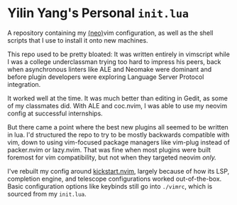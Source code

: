 Yilin Yang's Personal `init.lua`
================================================================================
A repository containing my [(neo)](https://neovim.io/)vim configuration,
as well as the shell scripts that I use to install it onto new machines.

This repo used to be pretty bloated: It was written entirely in vimscript while
I was a college underclassman trying too hard to impress his peers, back when
asynchronous linters like ALE and Neomake were dominant and before plugin
developers were exploring Language Server Protocol integration.

It worked well at the time. It was much better than editing in Gedit, as some
of my classmates did. With ALE and coc.nvim, I was able to use my neovim config
at successful internships.

But there came a point where the best new plugins all seemed to be written in
lua. I'd structured the repo to try to be mostly backwards compatible with vim,
down to using vim-focused package managers like vim-plug instead of packer.nvim
or lazy.nvim. That was fine when most plugins were built foremost for vim
compatibility, but not when they targeted neovim *only.*

I've rebuilt my config around [kickstart.nvim](https://github.com/nvim-lua/kickstart.nvim),
largely because of how its LSP, completion engine, and telescope configurations
worked out-of-the-box. Basic configuration options like keybinds still go into
`./vimrc`, which is sourced from my `init.lua`.
